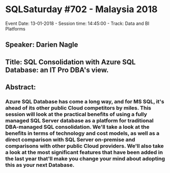 # SQLSaturday #702 - Malaysia 2018
Event Date: 13-01-2018 - Session time: 14:45:00 - Track: Data and BI Platforms
## Speaker: Darien Nagle
## Title: SQL Consolidation with Azure SQL Database: an IT Pro  DBA's view.
## Abstract:
### Azure SQL Database has come a long way, and for MS SQL, it's ahead of its other public Cloud competitors by miles. This session will look at the practical benefits of using a fully managed SQL Server database as a platform for traditional DBA-managed SQL consolidation. We'll take a look at the benefits in terms of technology and cost models, as well as a direct comparison with SQL Server on-premise and comparisons with other public Cloud providers. We'll also take a look at the most significant features that have been added in the last year that'll make you change your mind about adopting this as your next Database.
